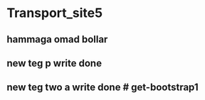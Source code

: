 # Transport_site5
## hammaga omad bollar
## new teg p write done
## new teg two a write done  # get-bootstrap1
